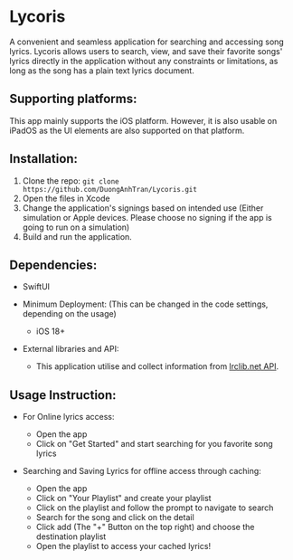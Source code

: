 # Lycoris
A convenient and seamless application for searching and accessing song lyrics. Lycoris allows users to search, view, and save their favorite songs' lyrics directly in the application without any constraints or limitations, as long as the song has a plain text lyrics document.


## Supporting platforms:
This app mainly supports the iOS platform. However, it is also usable on iPadOS as the UI elements are also supported on that platform.


## Installation:
1. Clone the repo: `git clone https://github.com/DuongAnhTran/Lycoris.git`
2. Open the files in Xcode
3. Change the application's signings based on intended use (Either simulation or Apple devices. Please choose no signing if the app is going to run on a simulation)
4. Build and run the application.


## Dependencies:
- SwiftUI
- Minimum Deployment: (This can be changed in the code settings, depending on the usage)
  - iOS 18+
  
- External libraries and API:
  - This application utilise and collect information from [lrclib.net API](https://lrclib.net/docs).
 
## Usage Instruction:
- For Online lyrics access:
  - Open the app
  - Click on "Get Started" and start searching for you favorite song lyrics

- Searching and Saving Lyrics for offline access through caching:
  - Open the app
  - Click on "Your Playlist" and create your playlist
  - Click on the playlist and follow the prompt to navigate to search
  - Search for the song and click on the detail
  - Click add (The "+" Button on the top right) and choose the destination playlist
  - Open the playlist to access your cached lyrics!





